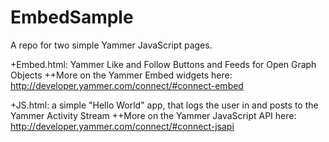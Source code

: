 EmbedSample
====================

A repo for two simple Yammer JavaScript pages.

+Embed.html: Yammer Like and Follow Buttons and Feeds for Open Graph Objects
++More on the Yammer Embed widgets here: http://developer.yammer.com/connect/#connect-embed

+JS.html: a simple "Hello World" app, that logs the user in and posts to the Yammer Activity Stream
++More on the Yammer JavaScript API here: http://developer.yammer.com/connect/#connect-jsapi